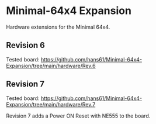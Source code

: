 # Minimal-64x4 Expansion

Hardware extensions for the Minimal 64x4.

## Revision 6

Tested board:
https://github.com/hans61/Minimal-64x4-Expansion/tree/main/hardware/Rev.6

## Revision 7

Tested board:
https://github.com/hans61/Minimal-64x4-Expansion/tree/main/hardware/Rev.7

Revision 7 adds a Power ON Reset with NE555 to the board.